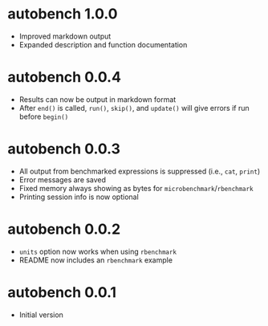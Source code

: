 # autobench 1.0.0

* Improved markdown output
* Expanded description and function documentation

# autobench 0.0.4

* Results can now be output in markdown format
* After `end()` is called, `run()`, `skip()`, and `update()` will give errors if run
  before `begin()`

# autobench 0.0.3

* All output from benchmarked expressions is suppressed (i.e., `cat`, `print`)
* Error messages are saved
* Fixed memory always showing as bytes for `microbenchmark`/`rbenchmark`
* Printing session info is now optional

# autobench 0.0.2

* `units` option now works when using `rbenchmark`
* README now includes an `rbenchmark` example

# autobench 0.0.1

* Initial version
